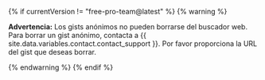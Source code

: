 {% if currentVersion != "free-pro-team@latest" %}
{% warning %}

**Advertencia:** Los gists anónimos no pueden borrarse del buscador web. Para borrar un gist anónimo, contacta a {{ site.data.variables.contact.contact_support }}. Por favor proporciona la URL del gist que deseas borrar.

{% endwarning %}
{% endif %}

